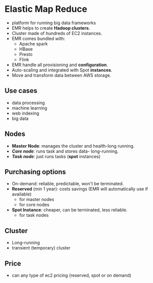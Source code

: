 #  Elastic Map Reduce
- platform for running big data frameworks
- EMR helps to create **Hadoop clusters**.
- Cluster made of hundreds of EC2 instances.
- EMR comes bundled with:
	- Apache spark
	- HBase
	- Presto
	- Flink
- EMR handle all provisioning and **configuration**.
- Auto-scaling and integrated with Spot **instances**.
- Move and transform data between AWS storage.

## Use cases
- data processing
- machine learning
- web indexing
- big data

## Nodes
- **Master Node**: manages the cluster and health-long running.
- ***Core node***: runs task and stores data- long-running.
- ***Task node***: just runs tasks (**spot** instances)

## Purchasing options
- On-demand: reliable, predictable, won't be terminated.
- **Reserved** (min 1 year): costs savings (EMR will automatically use if available)
	- for master nodes
	- for core nodes
- **Spot Instance**: cheaper, can be terminated, less reliable.
	- for task nodes


## Cluster
- Long-running
- transient (temporary) cluster

## Price
- can any type of ec2 pricing (reserved, spot or on demand)
